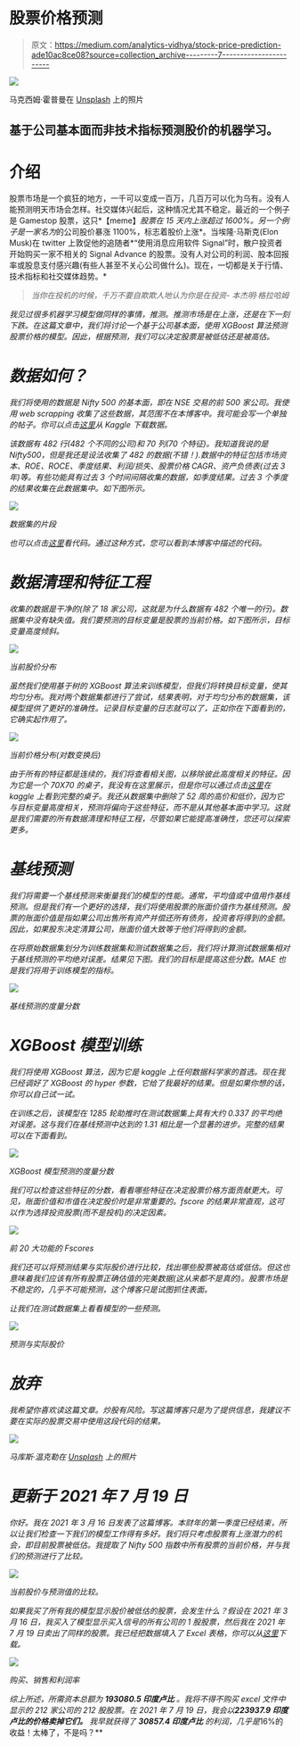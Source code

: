 # 股票价格预测

> 原文：<https://medium.com/analytics-vidhya/stock-price-prediction-ade10ac8ce08?source=collection_archive---------7----------------------->

![](img/9adc581be340fa3e4975da86db5f14c3.png)

马克西姆·霍普曼在 [Unsplash](https://unsplash.com?utm_source=medium&utm_medium=referral) 上的照片

## 基于公司基本面而非技术指标预测股价的机器学习。

# 介绍

股票市场是一个疯狂的地方，一千可以变成一百万，几百万可以化为乌有。没有人能预测明天市场会怎样。社交媒体兴起后，这种情况尤其不稳定。最近的一个例子是 Gamestop 股票，这只*【meme】*股票在 15 天内上涨超过 1600%。另一个例子是一家名为*的公司股价暴涨 1100%，标志着股价上涨*。当埃隆·马斯克(Elon Musk)在 twitter 上敦促他的追随者*“使用消息应用软件 Signal”时，散户投资者开始购买一家不相关的 Signal Advance 的股票。没有人对公司的利润、股本回报率或股息支付感兴趣(有些人甚至不关心公司做什么)。现在，一切都是关于行情、技术指标和社交媒体趋势。*

> *当你在投机的时候，千万不要自欺欺人地认为你是在投资- 本杰明·格拉哈姆*

*我见过很多机器学习模型做同样的事情，推测。推测市场是在上涨，还是在下一刻下跌。在这篇文章中，我们将讨论一个基于公司基本面，使用 XGBoost 算法预测股票价格的模型。因此，根据预测，我们可以决定股票是被低估还是被高估。*

# *数据如何？*

*我们将使用的数据是 Nifty 500 的基本面，即在 NSE 交易的前 500 家公司。我使用 web scrapping 收集了这些数据，其范围不在本博客中。我可能会写一个单独的帖子。你可以点击[这里](https://www.kaggle.com/sawantvishwajeet729/nifty-500-stock-fundamentals)从 Kaggle 下载数据。*

*该数据有 482 行(482 个不同的公司)和 70 列(70 个特征)。我知道我说的是 Nifty500，但是我还是设法收集了 482 的数据(不错！).数据中的特征包括市场资本、ROE、ROCE、季度结果、利润/损失、股票价格 CAGR、资产负债表(过去 3 年)等。有些功能具有过去 3 个时间间隔收集的数据，如季度结果。过去 3 个季度的结果收集在此数据集中。如下图所示。*

*![](img/732a55ef9d99eadf01d016531d2bfc94.png)*

*数据集的片段*

*也可以点击[这里](https://www.kaggle.com/sawantvishwajeet729/stock-price-prediction)看代码。通过这种方式，您可以看到本博客中描述的代码。*

# *数据清理和特征工程*

*收集的数据是干净的(除了 18 家公司，这就是为什么数据有 482 个唯一的行)。数据集中没有缺失值。我们要预测的目标变量是股票的当前价格。如下图所示，目标变量高度倾斜。*

*![](img/58482f0d2e2d9a646a5b9be96e13a497.png)*

*当前股价分布*

*虽然我们使用基于树的 XGBoost 算法来训练模型，但我们将转换目标变量，使其均匀分布。我对两个数据集都进行了尝试，结果表明，对于均匀分布的数据集，该模型提供了更好的准确性。记录目标变量的日志就可以了，正如你在下面看到的，它确实起作用了。*

*![](img/a179b974ccacb4f5a2ee0f6b09a5b87b.png)*

*当前价格分布(对数变换后)*

*由于所有的特征都是连续的，我们将查看相关图，以移除彼此高度相关的特征。因为它是一个 70X70 的桌子，我没有在这里展示，但是你可以通过点击[这里](https://www.kaggle.com/sawantvishwajeet729/stock-price-prediction)在 kaggle 上看到完整的桌子。我还从数据集中删除了 52 周的高价和低价，因为它与目标变量高度相关，预测将偏向于这些特征，而不是从其他基本面中学习。这就是我们需要的所有数据清理和特征工程，尽管如果它能提高准确性，您还可以探索更多。*

# *基线预测*

*我们将需要一个基线预测来衡量我们的模型的性能。通常，平均值或中值用作基线预测。但是我们有一个更好的选择，我们将使用股票的账面价值作为基线预测。股票的账面价值是指如果公司出售所有资产并偿还所有债务，投资者将得到的金额。因此，如果股东决定清算公司，账面价值大致等于他们将得到的金额。*

*在将原始数据集划分为训练数据集和测试数据集之后，我们将计算测试数据集相对于基线预测的平均绝对误差。结果见下图。我们的目标是提高这些分数。MAE 也是我们将用于训练模型的指标。*

*![](img/530b1dd42665a806037d6e8471fe9a6c.png)*

*基线预测的度量分数*

# *XGBoost 模型训练*

*我们将使用 XGBoost 算法，因为它是 kaggle 上任何数据科学家的首选。现在我已经调好了 XGBoost 的 hyper 参数，它给了我最好的结果。但是如果你想的话，你可以自己试一试。*

*在训练之后，该模型在 1285 轮助推时在测试数据集上具有大约 0.337 的平均绝对误差。这与我们在基线预测中达到的 1.31 相比是一个显著的进步。完整的结果可以在下面看到。*

*![](img/22ce06bc9e4ba8a7e6407f7c58875c7d.png)*

*XGBoost 模型预测的度量分数*

*我们可以检查这些特征的分数，看看哪些特征在决定股票价格方面贡献更大。可见，账面价值和市值在决定股价时是非常重要的。fscore 的结果非常直观，这可以作为选择投资股票(而不是投机)的决定因素。*

*![](img/b278c9b7595e9953478877b3e5c0c7cb.png)*

*前 20 大功能的 Fscores*

*我们还可以将预测结果与实际股价进行比较，找出哪些股票被高估或低估。但这也意味着我们应该有所有股票正确估值的完美数据(这从来都不是真的)。股票市场是不稳定的，几乎不可能预测，这个博客只是试图抓住表面。*

*让我们在测试数据集上看看模型的一些预测。*

*![](img/f2fc31a5cd18161b9adad8b5174cbb0d.png)*

*预测与实际股价*

# *放弃*

*我希望你喜欢读这篇文章。炒股有风险。写这篇博客只是为了提供信息，我建议不要在实际的股票交易中使用这段代码的结果。*

*![](img/f9727507a22811ffdeb6d654f5c0b344.png)*

*马库斯·温克勒在 [Unsplash](https://unsplash.com?utm_source=medium&utm_medium=referral) 上的照片*

# *更新于 2021 年 7 月 19 日*

*你好。我在 2021 年 3 月 16 日发表了这篇博客。本财年的第一季度已经结束，所以让我们检查一下我们的模型工作得有多好。我们将只考虑股票有上涨潜力的机会，即目前股票被低估。我提取了 Nifty 500 指数中所有股票的当前价格，并与我们的预测进行了比较。*

*![](img/69624aad2aa9e2c3880f38a784168bd2.png)*

*当前股价与预测值的比较。*

*如果我买了所有我的模型显示股价被低估的股票，会发生什么？假设在 2021 年 3 月 16 日，我买入了模型显示买入信号的所有公司的 1 股股票，然后我在 2021 年 7 月 19 日卖出了同样的股票。我已经把数据填入了 Excel 表格，你可以从[这里](https://www.kaggle.com/sawantvishwajeet729/predictions-on-1972021/download)下载。*

*![](img/effd882c0e061cf8dfac6c46e865c02c.png)*

*购买、销售和利润率*

*综上所述，所需资本总额为 ***193080.5 印度卢比*** 。我将不得不购买 excel 文件中显示的 212 家公司的 212 股股票。在 2021 年 7 月 19 日，我会以**223937.9 印度卢比的价格卖掉它们。** 我早就获得了 ***30857.4 印度卢比*** 的利润，几乎是*16%的收益！太棒了，不是吗？**